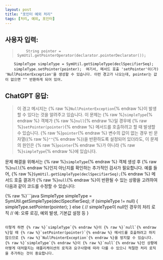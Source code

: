 ```yaml
---
layout: post
title: "포인터 예외 처리"
tags: [처리, 예외, 포인터]
---
```


## 사용자 입력:
>         String pointer = SymUtil.getPointerOperator(declarator.pointerDeclarator());
        SimpleType simpleType = SymUtil.getSimpleType(declSpecifierSeq);
        simpleType.setPointer(pointer);  여기서, 메서드 호출 'setPointer'이(가) 'NullPointerException'을 생성할 수 있습니다. 이런 경고가 나오는데, pointer는 값이 없으면 "" 반환하게 되어 있어.

## ChatGPT 응답:
> 이 경고 메시지는 {% raw %}`NullPointerException`{% endraw %}이 발생할 수 있다는 것을 알려주고 있습니다. 이 문제는 {% raw %}`simpleType`{% endraw %} 객체가 {% raw %}`null`{% endraw %}일 경우에 {% raw %}`setPointer(pointer)`{% endraw %} 메서드를 호출하려고 할 때 발생할 수 있습니다. {% raw %}`pointer`{% endraw %} 변수의 값이 없는 경우 빈 문자열({% raw %}`""`{% endraw %})을 반환하도록 설정되어 있더라도, 이 문제의 원인은 {% raw %}`pointer`{% endraw %}가 아니라 {% raw %}`simpleType`{% endraw %}에 있습니다.

문제 해결을 위해서는 {% raw %}`simpleType`{% endraw %} 객체 생성 후 {% raw %}`null`{% endraw %}인지 아닌지를 확인하는 추가적인 검사가 필요합니다. 예를 들어, {% raw %}`SymUtil.getSimpleType(declSpecifierSeq);`{% endraw %} 메서드 호출 결과가 {% raw %}`null`{% endraw %}이 반환될 수 있는 상황을 고려하여 다음과 같이 코드를 수정할 수 있습니다:

{% raw %}```java
SimpleType simpleType = SymUtil.getSimpleType(declSpecifierSeq);
if (simpleType != null) {
    simpleType.setPointer(pointer);
} else {
    // simpleType이 null인 경우의 처리 로직
    // 예: 오류 로깅, 예외 발생, 기본값 설정 등
}
```{% endraw %}

이렇게 하면 {% raw %}`simpleType`{% endraw %}이 {% raw %}`null`{% endraw %}일 때 {% raw %}`setPointer(pointer)`{% endraw %} 메서드를 호출하려고 하지 않으므로 {% raw %}`NullPointerException`{% endraw %}을 방지할 수 있습니다. {% raw %}`simpleType`{% endraw %}이 {% raw %}`null`{% endraw %}인 상황에 어떻게 대처할지는 애플리케이션의 로직과 요구사항에 따라 다를 수 있으니 적절한 처리 로직을 추가하는 것이 중요합니다.

